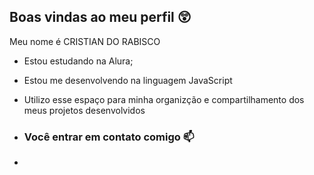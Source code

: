## Boas vindas ao meu perfil 😲

Meu nome é CRISTIAN DO RABISCO

- Estou estudando na Alura;
- Estou me desenvolvendo na linguagem JavaScript
- Utilizo esse espaço para minha organizção e compartilhamento dos meus projetos desenvolvidos

- ### Você entrar em contato comigo 📫

- 

